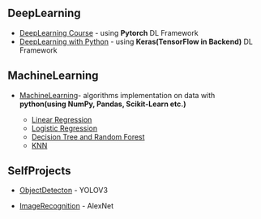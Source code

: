 ## DeepLearning

* [DeepLearning Course](https://github.com/anish-pratheepkumar/GitDeepLearningStudy/tree/master/DeepLearningCourse-Uni) -  using **Pytorch** DL Framework
* [DeepLearning with Python](https://github.com/anish-pratheepkumar/GitDeepLearningStudy/tree/master/DeepLearningWithPython) -  using **Keras(TensorFlow in Backend)** DL Framework

## MachineLearning

* [MachineLearning](https://github.com/anish-pratheepkumar/AI-Machine-Learning-and-Deep-Learning/tree/master/MachineLearning)- algorithms implementation on data with **python(using NumPy, Pandas, Scikit-Learn etc.)**

  - [Linear Regression](https://github.com/anish-pratheepkumar/AI-Machine-Learning-and-Deep-Learning/tree/master/MachineLearning/01-LinearRegression)
  - [Logistic Regression](https://github.com/anish-pratheepkumar/AI-Machine-Learning-and-Deep-Learning/tree/master/MachineLearning/02-LogisticRegression)
  - [Decision Tree and Random Forest](https://github.com/anish-pratheepkumar/AI-Machine-Learning-and-Deep-Learning/tree/master/MachineLearning/03-DecisionTrees%26RandomForest)
  - [KNN](https://github.com/anish-pratheepkumar/AI-Machine-Learning-and-Deep-Learning/tree/master/MachineLearning/04-KNN)

## SelfProjects
* [ObjectDetecton](https://github.com/anish-pratheepkumar/AI-Machine-Learning-and-Deep-Learning/tree/master/SelfProjects/ObjectDetection) - YOLOV3

* [ImageRecognition](https://github.com/anish-pratheepkumar/AI-Machine-Learning-and-Deep-Learning/tree/master/SelfProjects/ImageRecognition/AlexNet) - AlexNet







